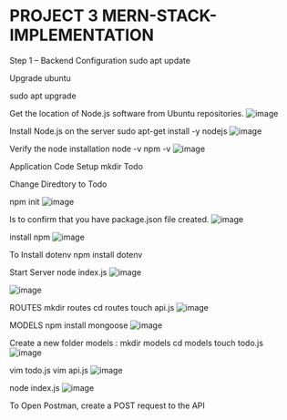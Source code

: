 # PROJECT 3 MERN-STACK-IMPLEMENTATION
Step 1 – Backend Configuration
sudo apt update

Upgrade ubuntu

sudo apt upgrade

Get the location of Node.js software from Ubuntu repositories.
![image](https://user-images.githubusercontent.com/113097621/207333474-3a972675-abf3-4544-8bf5-ce56f4083842.png)

Install Node.js on the server
sudo apt-get install -y nodejs
![image](https://user-images.githubusercontent.com/113097621/207334840-c4aa7e34-3aef-4b0c-b0c8-83cfa8a4528a.png)


Verify the node installation
node -v 
npm -v 
![image](https://user-images.githubusercontent.com/113097621/207337682-7f0afbba-df3f-42f7-b486-8606fec37d36.png)

Application Code Setup
mkdir Todo

Change Diredtory to Todo

npm init
![image](https://user-images.githubusercontent.com/113097621/207340008-60f5283c-b233-4fb1-acce-ce44c41b045d.png)

ls to confirm that you have package.json file created.
![image](https://user-images.githubusercontent.com/113097621/207340729-436ad7e4-b2b9-4bdb-9fb4-9d25491778f1.png)

install npm
![image](https://user-images.githubusercontent.com/113097621/207395684-189501e5-b29b-41b4-aacb-fbcf622da780.png)

To Install dotenv
npm install dotenv

Start Server
node index.js
![image](https://user-images.githubusercontent.com/113097621/207397208-c5ef87fd-c494-4967-8b4a-e3773813ccf3.png)

![image](https://user-images.githubusercontent.com/113097621/207407968-90d9e447-144b-4937-a655-70f3f0a41aa8.png)

ROUTES
mkdir routes
cd routes
touch api.js
![image](https://user-images.githubusercontent.com/113097621/207408770-e37655c2-8e28-4499-893d-09e17ed1defd.png)

MODELS
npm install mongoose
![image](https://user-images.githubusercontent.com/113097621/207409952-ee85310c-7fbe-40bc-8153-a7d1fa221066.png)

Create a new folder models :
mkdir models
cd models
touch todo.js
![image](https://user-images.githubusercontent.com/113097621/207410534-c6d9ad4e-32cc-41e5-9b2f-c204c7f14264.png)

vim todo.js
vim api.js
![image](https://user-images.githubusercontent.com/113097621/207549790-e68e48b5-378c-45ce-a40b-8524e59a7c6f.png)

node index.js
![image](https://user-images.githubusercontent.com/113097621/207552425-431df0ac-82d8-4953-aaf8-064b980ac9e2.png)

To Open Postman, create a POST request to the API








